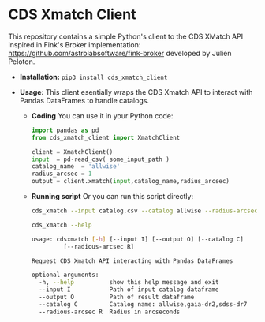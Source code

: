 # CDS Xmatch Client

This repository contains a simple Python's client to the CDS XMatch API inspired in Fink's Broker implementation: https://github.com/astrolabsoftware/fink-broker developed by Julien Peloton.

* **Installation:**  `pip3 install cds_xmatch_client`

* **Usage:** This client esentially wraps the CDS Xmatch API to interact with Pandas DataFrames to handle catalogs.
  
  * **Coding** You can use it in your Python code:

    ```python
    import pandas as pd
    from cds_xmatch_client import XmatchClient

    client = XmatchClient()
    input  = pd-read_csv( some_input_path )
    catalog_name  = 'allwise'
    radius_arcsec = 1
    output = client.xmatch(input,catalog_name,radius_arcsec)
    ```
    
  * **Running scrìpt** Or you can run this script directly:
    
    ```bash
    cds_xmatch --input catalog.csv --catalog allwise --radius-arcsec 1 --output result.csv
    ```
    
    ```bash
    cds_xmatch --help 

	usage: cdsxmatch [-h] [--input I] [--output O] [--catalog C]
			 [--radious-arcsec R]

	Request CDS Xmatch API interacting with Pandas DataFrames

	optional arguments:
	  -h, --help          show this help message and exit
	  --input I           Path of input catalog dataframe
	  --output O          Path of result dataframe
	  --catalog C         Catalog name: allwise,gaia-dr2,sdss-dr7
	  --radious-arcsec R  Radius in arcseconds
    ```
  
